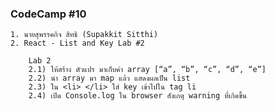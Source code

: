 ### CodeCamp #10
    1. นายสุพรรคกิจ สิทธิ (Supakkit Sitthi)
    2. React - List and Key Lab #2

        Lab 2
        2.1) ให้สร้าง ตัวแปร มาเก็บค่า array [“a”, “b”, “c”, “d”, “e”] 
        2.2) นำ array มา map แล้ว แสดงผลเป็น list
        2.3) ใน <li> </li> ใส่ key เข้าไปใน tag li
        2.4) เปิด Console.log ใน browser สังเกตุ warning ที่เกิดขึ้น